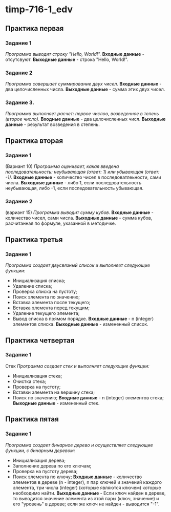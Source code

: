 # timp-716-1_edv

## Практика первая
### Задание 1
*Программа выводит строку "Hello, World!".*
**Входные данные** - отсутсвуют.
**Выходные данные** - строка "Hello, World!".

### Задание 2
*Программа совершает суммирование двух чисел.*
**Входные данные** - два целочисленных числа.
**Выходные данные** - сумма этих двух чисел.

### Задание 3.
*Программа выполняет расчет: первое числоо, возведенное в тепень (второе число).*
**Входные данные** - два целочисленных числ.
**Выходные данные** - результат возведения в степень.

## Практика вторая
### Задание 1
(Вариант 10)
*Программа оценивает, какая введена последовательность: неубывающая (ответ: 1) или убывающая (ответ: -1).*
**Входные данные** - количество чисел в последоватлеьности, сами числа.
**Выходные данные** - либо 1, если последовательность неубывающая, либо -1, если последовательность убывающая.

### Задание 2
(вариант 15)
*Программа выводит сумму кубов.*
**Входные данные** - количество чисел, сами числа.
**Выходные данные** - сумма кубов, расчитанная по формуле, указанной в методичке.

## Практика третья
### Задание 1
*Программа создает двусвязный список и выполняет следующие функции:*
* Инициализация списка;
* Удаление списка;
* Проверка списка на пустоту;
* Поиск элемента по значению;
* Вставка элемента после текущего;
* Вставка элемента перед текущим;
* Удаление текущего элемента;
* Вывод списка в прямом порядке.
**Входные данные** - n (integer) элементов списка.
**Выходные данные** - измененный список.
 
## Практика четвертая
### Задание 1
Стек
*Программа создает стек и выполняет следующие функции:*
* Инициализация стека;
* Очистка стека;
* Проверка на пустоту;
* Вставки элемента на вершину стека;
* Поиск по значению;
**Входные данные** - n (integer) элементов стека;
**Выходные данные** - измененный стек.

## Практика пятая
### Задание 1
*Программа создает бинарное дерево и осуществляет следующие функции, с бинарным деревом:*
* Инициализация дерева;
* Заполнение дерева по его ключам;
* Проверка на пустоту дерева;
* Поиск элемента по ключу;
**Входные данные** - количество элементов в дереве (n - integer), n пар ключей и значений каждого элемента, три числа (integer) (которые являются ключем) которые необходимо найти.
**Выходные данные** - Если ключ найден в дереве, то выводится значение элемента из этой пары (ключ, значение) и его "уровень" в дереве; если же ключ не найден - выводится "-1".

